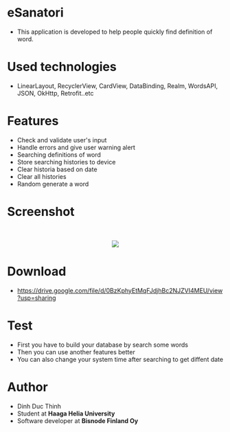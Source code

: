 # eSanatori
- This application is developed to help people quickly find definition of word. <br>
# Used technologies 
- LinearLayout, RecyclerView, CardView, DataBinding, Realm, WordsAPI, JSON, OkHttp, Retrofit..etc<br>
# Features
- Check and validate user's input
- Handle errors and give user warning alert
- Searching definitions of word
- Store searching histories to device
- Clear historia based on date
- Clear all histories 
- Random generate a word<br>
# Screenshot
<br>
<p align="center">
<img src="https://preview.ibb.co/gGxphQ/Screen_Shot_2017_09_01_at_12_49_51_AM.png"  />
</p>

# Download
- https://drive.google.com/file/d/0BzKphyEtMqFJdjhBc2NJZVI4MEU/view?usp=sharing

# Test
- First you have to build your database by search some words
- Then you can use another features better
- You can also change your system time after searching to get diffent date

# Author
- Dinh Duc Thinh
- Student at <b>Haaga Helia University</b>
- Software developer at <b>Bisnode Finland Oy</b>


